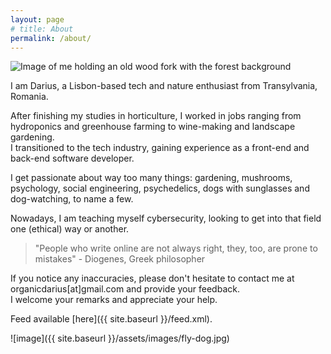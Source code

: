 ```yaml
---
layout: page
# title: About
permalink: /about/
---
```


<img class="about-img" src="/blog/assets/images/me2.jpg" alt="Image of me holding an old wood fork with the forest background">

I am Darius, a Lisbon-based tech and nature enthusiast from Transylvania, Romania. 

After finishing my studies in horticulture, I worked in jobs ranging from hydroponics and greenhouse farming to wine-making and landscape gardening.     
I transitioned to the tech industry, gaining experience as a front-end and back-end software developer.

I get passionate about way too many things: gardening, mushrooms, psychology, social engineering, psychedelics, dogs with sunglasses and dog-watching, to name a few.

Nowadays, I am teaching myself cybersecurity, looking to get into that field one (ethical) way or another.

> "People who write online are not always right, they, too, are prone to mistakes" - Diogenes, Greek philosopher

If you notice any inaccuracies, please don't hesitate to contact me at <span class="text-link">organicdarius[at]gmail.com</span> and provide your feedback.    
I welcome your remarks and appreciate your help.

Feed available [here]({{ site.baseurl }}/feed.xml).

![image]({{ site.baseurl }}/assets/images/fly-dog.jpg)
